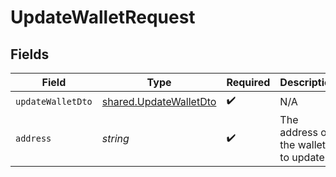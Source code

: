 # UpdateWalletRequest


## Fields

| Field                                                                   | Type                                                                    | Required                                                                | Description                                                             |
| ----------------------------------------------------------------------- | ----------------------------------------------------------------------- | ----------------------------------------------------------------------- | ----------------------------------------------------------------------- |
| `updateWalletDto`                                                       | [shared.UpdateWalletDto](../../../sdk/models/shared/updatewalletdto.md) | :heavy_check_mark:                                                      | N/A                                                                     |
| `address`                                                               | *string*                                                                | :heavy_check_mark:                                                      | The address of the wallet to update.                                    |